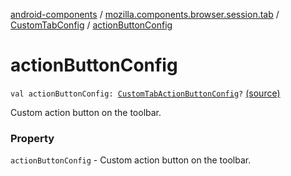 [android-components](../../index.md) / [mozilla.components.browser.session.tab](../index.md) / [CustomTabConfig](index.md) / [actionButtonConfig](./action-button-config.md)

# actionButtonConfig

`val actionButtonConfig: `[`CustomTabActionButtonConfig`](../-custom-tab-action-button-config/index.md)`?` [(source)](https://github.com/mozilla-mobile/android-components/blob/master/components/browser/session/src/main/java/mozilla/components/browser/session/tab/CustomTabConfig.kt#L37)

Custom action button on the toolbar.

### Property

`actionButtonConfig` - Custom action button on the toolbar.